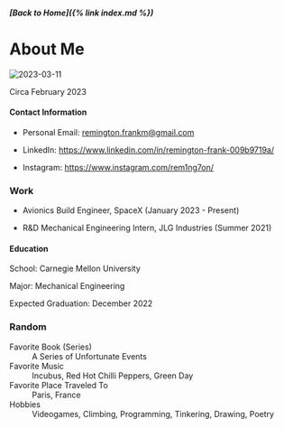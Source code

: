 ##### [Back to Home]({% link index.md %})

# About Me

![2023-03-11](https://user-images.githubusercontent.com/44786172/224509884-6cf03afb-8c26-4049-a6f9-4ba2d22e0253.png)

<dt>Circa February 2023</dt>



#### Contact Information

  * Personal Email: <remington.frankm@gmail.com>   
  
  * LinkedIn: <https://www.linkedin.com/in/remington-frank-009b9719a/>
  
  * Instagram: <https://www.instagram.com/rem1ng7on/>

### Work

  * Avionics Build Engineer, SpaceX (January 2023 - Present)
    
  * R&D Mechanical Engineering Intern, JLG Industries (Summer 2021)
  
  
#### Education

  School: Carnegie Mellon University
  
  Major: Mechanical Engineering
  
  Expected Graduation: December 2022
  
  
### Random

<dl>
   <dt>Favorite Book (Series)</dt> 
   <dd>A Series of Unfortunate Events</dd>
 
   <dt>Favorite Music</dt> 
   <dd>Incubus, Red Hot Chilli Peppers, Green Day</dd>
 
   <dt>Favorite Place Traveled To</dt> 
   <dd>Paris, France</dd>
 
   <dt>Hobbies</dt> 
   <dd>Videogames, Climbing, Programming, Tinkering, Drawing, Poetry</dd>
 
</dl>

